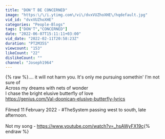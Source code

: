 ```yaml
---
title: "DON'T BE CONCERNED"
image: "https:\/\/i.ytimg.com\/vi\/dvxVUZhoXHE\/hqdefault.jpg"
vid_id: "dvxVUZhoXHE"
categories: "People-Blogs"
tags: ["DON'T","CONCERNED"]
date: "2022-06-07T15:11:11+03:00"
vid_date: "2022-02-11T20:58:23Z"
duration: "PT2M35S"
viewcount: "153"
likeCount: "22"
dislikeCount: ""
channel: "Joseph1964"
---
```

{% raw %}.... it will not harm you. It's only me pursuing somethin' I'm not sure of<br />Across my dreams with nets of wonder<br />I chase the bright elusive butterfly of love<br /><a rel="nofollow" target="blank" href="https://genius.com/Val-doonican-elusive-butterfly-lyrics">https://genius.com/Val-doonican-elusive-butterfly-lyrics</a><br /><br />Filmed 11 February 2022 - #TheSystem passing west to south, late afternoon. <br /><br />Not my song - <a rel="nofollow" target="blank" href="https://www.youtube.com/watch?v=_hsAWyFX19c">https://www.youtube.com/watch?v=_hsAWyFX19c</a>{% endraw %}
